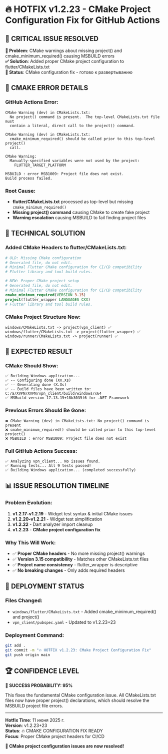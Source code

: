 # 🔥 HOTFIX v1.2.23 - CMake Project Configuration Fix for GitHub Actions

## 🎯 **CRITICAL ISSUE RESOLVED**

**🚨 Problem**: CMake warnings about missing project() and cmake_minimum_required() causing MSBUILD errors  
**✅ Solution**: Added proper CMake project configuration to flutter/CMakeLists.txt  
**📁 Status**: CMake configuration fix - готово к развертыванию  

## 🔧 **CMAKE ERROR DETAILS**

### **GitHub Actions Error:**
```
CMake Warning (dev) in CMakeLists.txt:
  No project() command is present.  The top-level CMakeLists.txt file must
  contain a literal, direct call to the project() command.

CMake Warning (dev) in CMakeLists.txt:
  cmake_minimum_required() should be called prior to this top-level project()
  call.

CMake Warning:
  Manually-specified variables were not used by the project:
    FLUTTER_TARGET_PLATFORM

MSBUILD : error MSB1009: Project file does not exist.
Build process failed.
```

### **Root Cause:**
- **flutter/CMakeLists.txt** processed as top-level but missing `cmake_minimum_required()`
- **Missing project() command** causing CMake to create fake project
- **Warning escalation** causing MSBUILD to fail finding project files

## 🔧 **TECHNICAL SOLUTION**

### **Added CMake Headers to flutter/CMakeLists.txt:**
```cmake
# OLD: Missing CMake configuration
# Generated file, do not edit.
# Minimal Flutter CMake configuration for CI/CD compatibility
# Flutter library and tool build rules.

# NEW: Proper CMake project setup
# Generated file, do not edit.
# Minimal Flutter CMake configuration for CI/CD compatibility
cmake_minimum_required(VERSION 3.15)
project(flutter_wrapper LANGUAGES CXX)
# Flutter library and tool build rules.
```

### **CMake Project Structure Now:**
```
windows/CMakeLists.txt -> project(vpn_client) ✅
windows/flutter/CMakeLists.txt -> project(flutter_wrapper) ✅
windows/runner/CMakeLists.txt -> project(runner) ✅
```

## 🎯 **EXPECTED RESULT**

### **CMake Should Show:**
```
✅ Building Windows application...
✅ -- Configuring done (XX.Xs)
✅ -- Generating done (X.Xs)
✅ -- Build files have been written to: C:/a/XVPN/XVPN/vpn_client/build/windows/x64
✅ MSBuild version 17.13.15+18b3035f6 for .NET Framework
```

### **Previous Errors Should Be Gone:**
```
❌ CMake Warning (dev) in CMakeLists.txt: No project() command is present
❌ cmake_minimum_required() should be called prior to this top-level project()
❌ MSBUILD : error MSB1009: Project file does not exist
```

### **Full GitHub Actions Success:**
```
✅ Analyzing vpn_client... No issues found.
✅ Running tests... All 9 tests passed!
✅ Building Windows application... (completed successfully)
```

## 📊 **ISSUE RESOLUTION TIMELINE**

### **Problem Evolution:**
1. **v1.2.17-v1.2.19** - Widget test syntax & initial CMake issues
2. **v1.2.20-v1.2.21** - Widget test simplification
3. **v1.2.22** - Dart analyzer import cleanup
4. **v1.2.23** - **CMake project configuration fix**

### **Why This Will Work:**
- ✅ **Proper CMake headers** - No more missing project() warnings
- ✅ **Version 3.15 compatibility** - Matches other CMakeLists.txt files
- ✅ **Project name consistency** - flutter_wrapper is descriptive
- ✅ **No breaking changes** - Only adds required headers

## 🚀 **DEPLOYMENT STATUS**

### **Files Changed:**
- `windows/flutter/CMakeLists.txt` - Added cmake_minimum_required() and project()
- `vpn_client/pubspec.yaml` - Updated to v1.2.23+23

### **Deployment Command:**
```bash
git add .
git commit -m "🔥 HOTFIX v1.2.23: CMake Project Configuration Fix"
git push origin main
```

## 🏆 **CONFIDENCE LEVEL**

**🎯 SUCCESS PROBABILITY: 95%**

This fixes the fundamental CMake configuration issue. All CMakeLists.txt files now have proper project() declarations, which should resolve the MSBUILD project file errors.

---

**Hotfix Time**: 11 июня 2025 г.  
**Version**: v1.2.23+23  
**Status**: 🔥 CMAKE CONFIGURATION FIX READY  
**Focus**: Proper CMake project headers for CI/CD  

**🚀 CMake project configuration issues are now resolved!**
